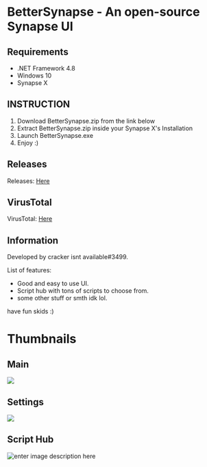 # BetterSynapse - An open-source Synapse UI
## Requirements
 - .NET Framework 4.8
 - Windows 10
 - Synapse X

## INSTRUCTION

1. Download BetterSynapse.zip from the link below
2. Extract BetterSynapse.zip inside your Synapse X's Installation
3. Launch BetterSynapse.exe
4. Enjoy :)

## Releases
Releases: [Here](https://github.com/khoaScript/BetterSynapse/releases)

## VirusTotal
VirusTotal: [Here](https://www.virustotal.com/gui/file-analysis/MDNkZDMxZGNiZmZjYmZkZmZhZmJhZWFkZmI2Y2UzMGQ6MTYzMTg1NzAzOQ==)

## Information
Developed by cracker isnt available#3499.

List of features:

 - Good and easy to use UI.
 - Script hub with tons of scripts to choose from.
 - some other stuff or smth idk lol.

have fun skids :)
# Thumbnails
## Main
![](https://cdn.discordapp.com/attachments/864522742095544320/888295524694888488/unknown.png)
## Settings
![](https://cdn.discordapp.com/attachments/864522742095544320/888295559314669598/unknown.png)
## Script Hub
![enter image description here](https://cdn.discordapp.com/attachments/864522742095544320/888295603833040926/unknown.png)
